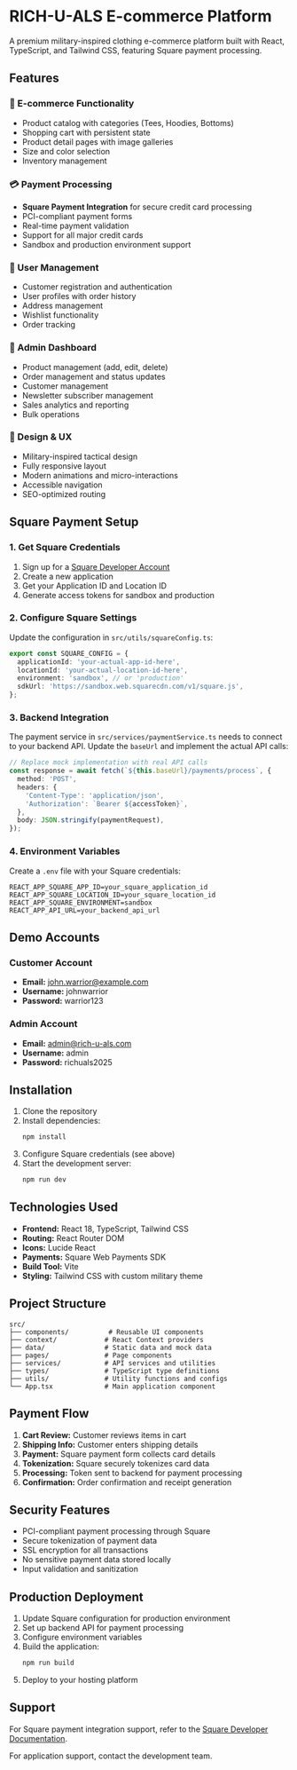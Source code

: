 # RICH-U-ALS E-commerce Platform

A premium military-inspired clothing e-commerce platform built with React, TypeScript, and Tailwind CSS, featuring Square payment processing.

## Features

### 🛒 E-commerce Functionality
- Product catalog with categories (Tees, Hoodies, Bottoms)
- Shopping cart with persistent state
- Product detail pages with image galleries
- Size and color selection
- Inventory management

### 💳 Payment Processing
- **Square Payment Integration** for secure credit card processing
- PCI-compliant payment forms
- Real-time payment validation
- Support for all major credit cards
- Sandbox and production environment support

### 👤 User Management
- Customer registration and authentication
- User profiles with order history
- Address management
- Wishlist functionality
- Order tracking

### 🔧 Admin Dashboard
- Product management (add, edit, delete)
- Order management and status updates
- Customer management
- Newsletter subscriber management
- Sales analytics and reporting
- Bulk operations

### 🎨 Design & UX
- Military-inspired tactical design
- Fully responsive layout
- Modern animations and micro-interactions
- Accessible navigation
- SEO-optimized routing

## Square Payment Setup

### 1. Get Square Credentials
1. Sign up for a [Square Developer Account](https://developer.squareup.com/)
2. Create a new application
3. Get your Application ID and Location ID
4. Generate access tokens for sandbox and production

### 2. Configure Square Settings
Update the configuration in `src/utils/squareConfig.ts`:

```typescript
export const SQUARE_CONFIG = {
  applicationId: 'your-actual-app-id-here',
  locationId: 'your-actual-location-id-here',
  environment: 'sandbox', // or 'production'
  sdkUrl: 'https://sandbox.web.squarecdn.com/v1/square.js',
};
```

### 3. Backend Integration
The payment service in `src/services/paymentService.ts` needs to connect to your backend API. Update the `baseUrl` and implement the actual API calls:

```typescript
// Replace mock implementation with real API calls
const response = await fetch(`${this.baseUrl}/payments/process`, {
  method: 'POST',
  headers: {
    'Content-Type': 'application/json',
    'Authorization': `Bearer ${accessToken}`,
  },
  body: JSON.stringify(paymentRequest),
});
```

### 4. Environment Variables
Create a `.env` file with your Square credentials:

```env
REACT_APP_SQUARE_APP_ID=your_square_application_id
REACT_APP_SQUARE_LOCATION_ID=your_square_location_id
REACT_APP_SQUARE_ENVIRONMENT=sandbox
REACT_APP_API_URL=your_backend_api_url
```

## Demo Accounts

### Customer Account
- **Email:** john.warrior@example.com
- **Username:** johnwarrior
- **Password:** warrior123

### Admin Account
- **Email:** admin@rich-u-als.com
- **Username:** admin
- **Password:** richuals2025

## Installation

1. Clone the repository
2. Install dependencies:
   ```bash
   npm install
   ```
3. Configure Square credentials (see above)
4. Start the development server:
   ```bash
   npm run dev
   ```

## Technologies Used

- **Frontend:** React 18, TypeScript, Tailwind CSS
- **Routing:** React Router DOM
- **Icons:** Lucide React
- **Payments:** Square Web Payments SDK
- **Build Tool:** Vite
- **Styling:** Tailwind CSS with custom military theme

## Project Structure

```
src/
├── components/          # Reusable UI components
├── context/            # React Context providers
├── data/               # Static data and mock data
├── pages/              # Page components
├── services/           # API services and utilities
├── types/              # TypeScript type definitions
├── utils/              # Utility functions and configs
└── App.tsx             # Main application component
```

## Payment Flow

1. **Cart Review:** Customer reviews items in cart
2. **Shipping Info:** Customer enters shipping details
3. **Payment:** Square payment form collects card details
4. **Tokenization:** Square securely tokenizes card data
5. **Processing:** Token sent to backend for payment processing
6. **Confirmation:** Order confirmation and receipt generation

## Security Features

- PCI-compliant payment processing through Square
- Secure tokenization of payment data
- SSL encryption for all transactions
- No sensitive payment data stored locally
- Input validation and sanitization

## Production Deployment

1. Update Square configuration for production environment
2. Set up backend API for payment processing
3. Configure environment variables
4. Build the application:
   ```bash
   npm run build
   ```
5. Deploy to your hosting platform

## Support

For Square payment integration support, refer to the [Square Developer Documentation](https://developer.squareup.com/docs/web-payments/overview).

For application support, contact the development team.
